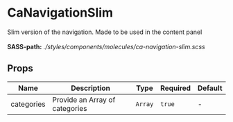 # CaNavigationSlim

Slim version of the navigation. Made to be used in the content panel<br><br> **SASS-path:** _./styles/components/molecules/ca-navigation-slim.scss_

## Props

<!-- @vuese:CaNavigationSlim:props:start -->
|Name|Description|Type|Required|Default|
|---|---|---|---|---|
|categories|Provide an Array of categories|`Array`|`true`|-|

<!-- @vuese:CaNavigationSlim:props:end -->


